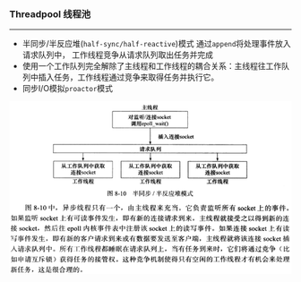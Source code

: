 ### Threadpool 线程池
---
* 半同步/半反应堆(`half-sync/half-reactive`)模式
  通过`append`将处理事件放入请求队列中，
  工作线程竞争从请求队列取出任务并完成
* 使用一个工作队列完全解除了主线程和工作线程的耦合关系：主线程往工作队列中插入任务，工作线程通过竞争来取得任务并执行它。
* 同步I/O模拟`proactor`模式

![image](./half-sync-reactive.bmp)